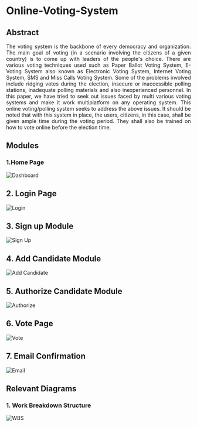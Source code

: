 # Online-Voting-System <br/>

## Abstract <br/>
<p style="text-align: justify">  
The voting system is the backbone of every democracy and organization. The main goal of voting (in a scenario involving the citizens of a given country) is to come up with leaders of the people's choice. There are various voting techniques used such as Paper Ballot Voting System, E-Voting System also known as Electronic Voting System, Internet Voting System, SMS and Miss Calls Voting System. Some of the problems involved include ridging votes during the election, insecure or inaccessible polling stations, inadequate polling materials and also inexperienced personnel. In this paper, we have tried to seek out issues faced by multi various voting systems and make it work multiplatform on any operating system. 
This online voting/polling system seeks to address the above issues. It should be noted that with this system in place, the users, citizens, in this case, shall be given ample time during the voting period. They shall also be trained on how to vote online before the election time. 
</p>


## Modules <br/>
### 1.Home Page
![Dashboard](https://github.com/Srinivas-Natarajan/Online-Voting-System/blob/main/Screenshots/Home_Page.png?raw=true)

## 2. Login Page
![Login](https://github.com/Srinivas-Natarajan/Online-Voting-System/blob/main/Screenshots/Login.png?raw=true)

## 3. Sign up Module
![Sign Up](https://github.com/Srinivas-Natarajan/Online-Voting-System/blob/main/Screenshots/Sign_Up.png?raw=true)

## 4. Add Candidate Module
![Add Candidate](https://github.com/Srinivas-Natarajan/Online-Voting-System/blob/main/Screenshots/Add_Candidate.png?raw=true)

## 5. Authorize Candidate Module
![Authorize](https://github.com/Srinivas-Natarajan/Online-Voting-System/blob/main/Screenshots/Authorize_Candidate.png?raw=true)

## 6. Vote Page
![Vote](https://github.com/Srinivas-Natarajan/Online-Voting-System/blob/main/Screenshots/Vote_Page.png?raw=true)

## 7. Email Confirmation
![Email](https://github.com/Srinivas-Natarajan/Online-Voting-System/blob/main/Screenshots/Email_Confirm.png?raw=true)

## Relevant Diagrams <br/>
### 1. Work Breakdown Structure
![WBS](https://github.com/Srinivas-Natarajan/Online-Voting-System/blob/main/Screenshots/WBS.png?raw=true)



